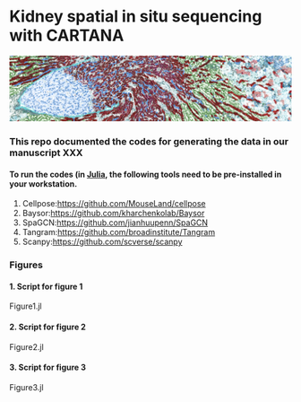 # Kidney spatial in situ sequencing with CARTANA
![alt text](https://github.com/TheHumphreysLab/Spatial_analysis/blob/main/image/demo.png)
### This repo documented the codes for generating the data in our manuscript XXX
#### To run the codes (in <a href="https://julialang.org">Julia</a>, the following tools need to be pre-installed in your workstation.
1. Cellpose:https://github.com/MouseLand/cellpose
2. Baysor:https://github.com/kharchenkolab/Baysor
3. SpaGCN:https://github.com/jianhuupenn/SpaGCN
4. Tangram:https://github.com/broadinstitute/Tangram
5. Scanpy:https://github.com/scverse/scanpy

### Figures
#### 1. Script for figure 1 <br>
Figure1.jl<br>

#### 2. Script for figure 2<br>
Figure2.jl<br>

#### 3. Script for figure 3<br>
Figure3.jl<br>







